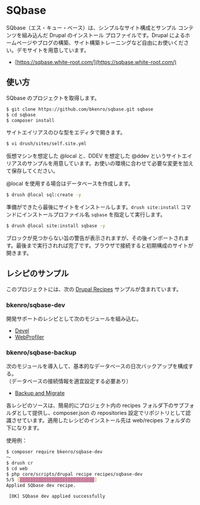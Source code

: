 # SQbase

SQbase（エス・キュー・ベース）は、シンプルなサイト構成とサンプル コンテンツを組み込んだ Drupal のインストール プロファイルです。Drupal によるホームページやブログの構築、サイト構築トレーニングなど自由にお使いください。デモサイトを用意しています。

- [https://sqbase.white-root.com/](https://sqbase.white-root.com/)

## 使い方

SQbase のプロジェクトを取得します。

```bash
$ git clone https://github.com/bkenro/sqbase.git sqbase
$ cd sqbase
$ composer install
```

サイトエイリアスのひな型をエディタで開きます。

```bash
$ vi drush/sites/self.site.yml
```

仮想マシンを想定した @local と、DDEV を想定した @ddev というサイトエイリアスのサンプルを用意しています。お使いの環境に合わせて必要な変更を加えて保存してください。

@local を使用する場合はデータベースを作成します。

```bash
$ drush @local sql:create -y
```

準備ができたら最後にサイトをインストールします。`drush site:install` コマンドにインストールプロファイル名 `sqbase` を指定して実行します。

```bash
$ drush @local site:install sqbase -y
```

ブロックが見つからない旨の警告が表示されますが、その後インポートされます。最後まで実行されれば完了です。ブラウザで接続すると初期構成のサイトが開きます。

## レシピのサンプル

このプロジェクトには、次の [Drupal Recipes](https://www.drupal.org/docs/extending-drupal/drupal-recipes) サンプルが含まれています。

### bkenro/sqbase-dev

開発サポートのレシピとして次のモジュールを組み込む。

- [Devel](https://www.drupal.org/project/devel)
- [WebProfiler](https://www.drupal.org/project/webprofiler)

### bkenro/sqbase-backup

次のモジュールを導入して、基本的なデータベースの日次バックアップを構成する。<br>
（データベースの接続情報を適宜設定する必要あり）

- [Backup and Migrate](https://www.drupal.org/project/backup_migrate)

各レシピのソースは、簡易的にプロジェクト内の recipes フォルダ下のサブフォルダとして提供し、composer.json の repositories 設定でリポジトリとして認識させています。適用したレシピのインストール先は web/recipes フォルダの下になります。

使用例：

```bash
$ composer require bkenro/sqbase-dev
〜
$ drush cr
$ cd web
$ php core/scripts/drupal recipe recipes/sqbase-dev
5/5 [▓▓▓▓▓▓▓▓▓▓▓▓▓▓▓▓▓▓▓▓▓▓▓▓▓▓▓▓]
Applied SQbase dev recipe.

 [OK] SQbase dev applied successfully
 ```
